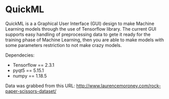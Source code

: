 # QuickML

QuickML is a a Graphical User Interface (GUI) design to make Machine Learning models through the use of Tensorflow library. The current GUI supports easy handling of preprocessing data to gete it ready for the training phase of Machine Learning, then you are able to make models with some parameters restriction to not make crazy models.

Dependecies:
* Tensorflow == 2.3.1 <br>
* pyqt5 == 5.15.1 <br>
* numpy == 1.18.5 <br>

Data was grabbed from this URL:
http://www.laurencemoroney.com/rock-paper-scissors-dataset/
